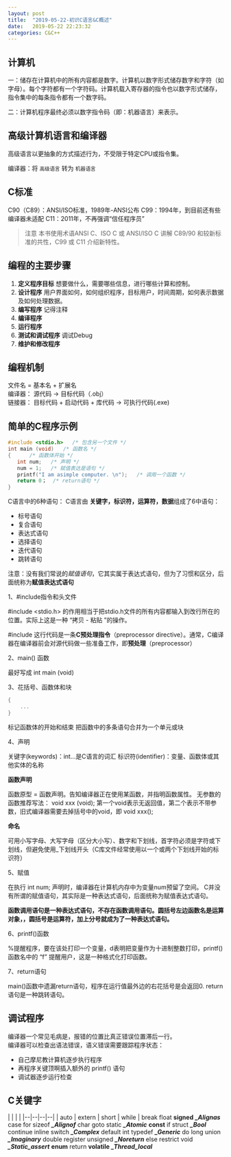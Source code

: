 ```yaml
---
layout: post
title:  "2019-05-22-初识C语言&C概述"
date:   2019-05-22 22:23:32
categories: C&C++
---
```


## 计算机

一：储存在计算机中的所有内容都是数字。计算机以数字形式储存数字和字符（如字母）。每个字符都有一个字符码。计算机载入寄存器的指令也以数字形式储存，指令集中的每条指令都有一个数字码。

二：计算机程序最终必须以数字指令码（即：机器语言）来表示。

## 高级计算机语言和编译器

高级语言以更抽象的方式描述行为，不受限于特定CPU或指令集。

编译器：将 `高级语言` 转为 `机器语言`

## C标准

C90（C89）：ANSI/ISO标准，1989年-ANSI公布
C99：1994年，到目前还有些编译器未适配
C11：2011年，不再强调“信任程序员”

>注意
>本书使用术语ANSI C、ISO C 或 ANSI/ISO C 讲解 C89/90 和较新标准的共性，C99 或 C11 介绍新特性。

## 编程的主要步骤

1. **定义程序目标**
   想要做什么，需要哪些信息，进行哪些计算和控制。
2. **设计程序**
  用户界面如何，如何组织程序，目标用户，时间周期，如何表示数据及如何处理数据。
3. **编写程序**
    记得注释
4. **编译程序**
5. **运行程序**
6. **测试和调试程序**
    调试Debug
7. **维护和修改程序**

## 编程机制

文件名 = 基本名 + 扩展名  
编译器： 源代码 -> 目标代码（.obj）  
链接器： 目标代码 + 启动代码 + 库代码 -> 可执行代码(.exe)

 ## 简单的C程序示例
 
 ```c
 #include <stdio.h>   /* 包含另一个文件 */
 int main (void)   /* 函数名 */
 {      /* 函数体开始 */
    int num;   /* 声明 */
    num = 1;   /* 赋值表达是语句 */
    printf("I am asimple computer. \n");   /* 调用一个函数 */
    return 0；  /* return语句 */
 }
 
 ```
 
 C语言中的6种语句：
 C语言由 **关键字，标识符，运算符，数据**组成了6中语句：
 
 - 标号语句  
 - 复合语句  
 - 表达式语句  
 - 选择语句  
 - 迭代语句  
 - 跳转语句

注意：没有我们常说的*赋值语句*，它其实属于表达式语句，但为了习惯和区分，后面统称为**赋值表达式语句**
 
1、#include指令和头文件
 
#include <stdio.h> 的作用相当于把stdio.h文件的所有内容都输入到改行所在的位置。实际上这是一种 “拷贝 - 粘贴 ”的操作。
 
 #include 这行代码是一条**C预处理指令**（preprocessor directive）。通常，C编译器在编译器前会对源代码做一些准备工作，即**预处理**（preprocessor）

2、main() 函数

最好写成 int main (void)

3、花括号、函数体和块

```c
{
    ...
}
```
标记函数体的开始和结束
把函数中的多条语句合并为一个单元或块

4、声明

关键字(keywords)：int...是C语言的词汇
标识符(identifier)：变量、函数体或其他实体的名称

**函数声明**

函数原型 = 函数声明。告知编译器正在使用某函数，并指明函数属性。
无参数的函数推荐写法：
void xxx (void); 第一个void表示无返回值，第二个表示不带参数，旧式编译器需要去掉括号中的void，即
void xxx();

**命名**

可用小写字母、大写字母（区分大小写）、数字和下划线，首字符必须是字符或下划线，但避免使用_下划线开头（C库文件经常使用以一个或两个下划线开始的标识符）

5、赋值

在执行 int num; 声明时，编译器在计算机内存中为变量num预留了空间。
C并没有所谓的赋值语句，其实际是一种表达式语句，后面统称为赋值表达式语句。

**函数调用语句是一种表达式语句，不存在函数调用语句。圆括号左边函数名是运算对象，，圆括号是运算符，加上分号就成为了一种表达式语句。**

6、printf()函数

%提醒程序，要在该处打印一个变量，d表明把变量作为十进制整数打印，printf() 函数名中的 “f” 提醒用户，这是一种格式化打印函数。

7、return语句

main()函数中遗漏return语句，程序在运行值最外边的右花括号是会返回0.
return语句是一种跳转语句。

## 调试程序

编译器一个常见毛病是，报错的位置比真正错误位置滞后一行。  
编译器可以检查出语法错误，语义错误需要跟踪程序状态：
* 自己摩尼教计算机逐步执行程序
* 再程序关键顶啊插入额外的 printf() 语句
* 调试器逐步运行检查

## C关键字

|   |   |   |
|--|--|--|--|
|  auto  |  extern  |  short  |  while  |
break  float  **signed**  ***_Alignas***
case  for  sizeof  ***_Alignof***
char  goto  static  ***_Atomic***
**const**  if  struct  ***_Bool***
continue  inline  switch  ***_Complex***
default  int  typedef  ***_Generic***
do  long  union  ***_Imaginary***
double  register  unsigned  ***_Noreturn***
else  restrict  void  ***_Static_assert***
**enum**  return  **volatile**  ***_Thread_local***




